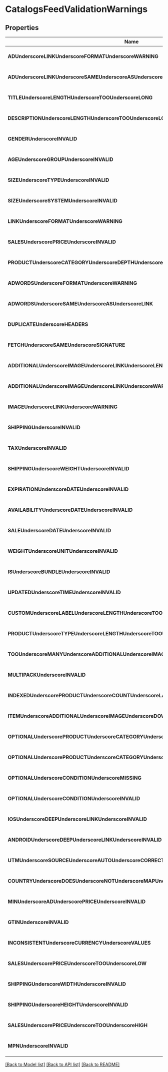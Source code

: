 # CatalogsFeedValidationWarnings

## Properties
Name | Type | Description | Notes
------------ | ------------- | ------------- | -------------
**ADUnderscoreLINKUnderscoreFORMATUnderscoreWARNING** | **integer** |  | [optional] [default to null]
**ADUnderscoreLINKUnderscoreSAMEUnderscoreASUnderscoreLINK** | **integer** |  | [optional] [default to null]
**TITLEUnderscoreLENGTHUnderscoreTOOUnderscoreLONG** | **integer** |  | [optional] [default to null]
**DESCRIPTIONUnderscoreLENGTHUnderscoreTOOUnderscoreLONG** | **integer** |  | [optional] [default to null]
**GENDERUnderscoreINVALID** | **integer** |  | [optional] [default to null]
**AGEUnderscoreGROUPUnderscoreINVALID** | **integer** |  | [optional] [default to null]
**SIZEUnderscoreTYPEUnderscoreINVALID** | **integer** |  | [optional] [default to null]
**SIZEUnderscoreSYSTEMUnderscoreINVALID** | **integer** |  | [optional] [default to null]
**LINKUnderscoreFORMATUnderscoreWARNING** | **integer** |  | [optional] [default to null]
**SALESUnderscorePRICEUnderscoreINVALID** | **integer** |  | [optional] [default to null]
**PRODUCTUnderscoreCATEGORYUnderscoreDEPTHUnderscoreWARNING** | **integer** |  | [optional] [default to null]
**ADWORDSUnderscoreFORMATUnderscoreWARNING** | **integer** |  | [optional] [default to null]
**ADWORDSUnderscoreSAMEUnderscoreASUnderscoreLINK** | **integer** |  | [optional] [default to null]
**DUPLICATEUnderscoreHEADERS** | **integer** |  | [optional] [default to null]
**FETCHUnderscoreSAMEUnderscoreSIGNATURE** | **integer** |  | [optional] [default to null]
**ADDITIONALUnderscoreIMAGEUnderscoreLINKUnderscoreLENGTHUnderscoreTOOUnderscoreLONG** | **integer** |  | [optional] [default to null]
**ADDITIONALUnderscoreIMAGEUnderscoreLINKUnderscoreWARNING** | **integer** |  | [optional] [default to null]
**IMAGEUnderscoreLINKUnderscoreWARNING** | **integer** |  | [optional] [default to null]
**SHIPPINGUnderscoreINVALID** | **integer** |  | [optional] [default to null]
**TAXUnderscoreINVALID** | **integer** |  | [optional] [default to null]
**SHIPPINGUnderscoreWEIGHTUnderscoreINVALID** | **integer** |  | [optional] [default to null]
**EXPIRATIONUnderscoreDATEUnderscoreINVALID** | **integer** |  | [optional] [default to null]
**AVAILABILITYUnderscoreDATEUnderscoreINVALID** | **integer** |  | [optional] [default to null]
**SALEUnderscoreDATEUnderscoreINVALID** | **integer** |  | [optional] [default to null]
**WEIGHTUnderscoreUNITUnderscoreINVALID** | **integer** |  | [optional] [default to null]
**ISUnderscoreBUNDLEUnderscoreINVALID** | **integer** |  | [optional] [default to null]
**UPDATEDUnderscoreTIMEUnderscoreINVALID** | **integer** |  | [optional] [default to null]
**CUSTOMUnderscoreLABELUnderscoreLENGTHUnderscoreTOOUnderscoreLONG** | **integer** |  | [optional] [default to null]
**PRODUCTUnderscoreTYPEUnderscoreLENGTHUnderscoreTOOUnderscoreLONG** | **integer** |  | [optional] [default to null]
**TOOUnderscoreMANYUnderscoreADDITIONALUnderscoreIMAGEUnderscoreLINKS** | **integer** |  | [optional] [default to null]
**MULTIPACKUnderscoreINVALID** | **integer** |  | [optional] [default to null]
**INDEXEDUnderscorePRODUCTUnderscoreCOUNTUnderscoreLARGEUnderscoreDELTA** | **integer** |  | [optional] [default to null]
**ITEMUnderscoreADDITIONALUnderscoreIMAGEUnderscoreDOWNLOADUnderscoreFAILURE** | **integer** |  | [optional] [default to null]
**OPTIONALUnderscorePRODUCTUnderscoreCATEGORYUnderscoreMISSING** | **integer** |  | [optional] [default to null]
**OPTIONALUnderscorePRODUCTUnderscoreCATEGORYUnderscoreINVALID** | **integer** |  | [optional] [default to null]
**OPTIONALUnderscoreCONDITIONUnderscoreMISSING** | **integer** |  | [optional] [default to null]
**OPTIONALUnderscoreCONDITIONUnderscoreINVALID** | **integer** |  | [optional] [default to null]
**IOSUnderscoreDEEPUnderscoreLINKUnderscoreINVALID** | **integer** |  | [optional] [default to null]
**ANDROIDUnderscoreDEEPUnderscoreLINKUnderscoreINVALID** | **integer** |  | [optional] [default to null]
**UTMUnderscoreSOURCEUnderscoreAUTOUnderscoreCORRECTED** | **integer** |  | [optional] [default to null]
**COUNTRYUnderscoreDOESUnderscoreNOTUnderscoreMAPUnderscoreTOUnderscoreCURRENCY** | **integer** |  | [optional] [default to null]
**MINUnderscoreADUnderscorePRICEUnderscoreINVALID** | **integer** |  | [optional] [default to null]
**GTINUnderscoreINVALID** | **integer** |  | [optional] [default to null]
**INCONSISTENTUnderscoreCURRENCYUnderscoreVALUES** | **integer** |  | [optional] [default to null]
**SALESUnderscorePRICEUnderscoreTOOUnderscoreLOW** | **integer** |  | [optional] [default to null]
**SHIPPINGUnderscoreWIDTHUnderscoreINVALID** | **integer** |  | [optional] [default to null]
**SHIPPINGUnderscoreHEIGHTUnderscoreINVALID** | **integer** |  | [optional] [default to null]
**SALESUnderscorePRICEUnderscoreTOOUnderscoreHIGH** | **integer** |  | [optional] [default to null]
**MPNUnderscoreINVALID** | **integer** |  | [optional] [default to null]

[[Back to Model list]](../README.md#documentation-for-models) [[Back to API list]](../README.md#documentation-for-api-endpoints) [[Back to README]](../README.md)


